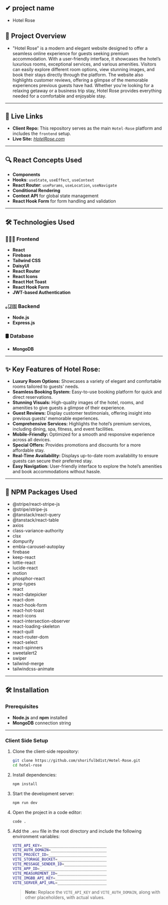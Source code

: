 
## ✔ project name
 - Hotel Rose

## 📜 Project Overview

 - "Hotel Rose" is a modern and elegant website designed to offer a seamless online experience for guests seeking premium accommodation. With a user-friendly interface, it showcases the hotel’s luxurious rooms, exceptional services, and various amenities. Visitors can easily explore different room options, view stunning images, and book their stays directly through the platform. The website also highlights customer reviews, offering a glimpse of the memorable experiences previous guests have had. Whether you're looking for a relaxing getaway or a business trip stay, Hotel Rose provides everything needed for a comfortable and enjoyable stay.
 
---


## 🚀 Live Links

- **Client Repo:** This repository serves as the main `Hotel-Rose` platform and includes the `frontend` setup.
- **Live Site:** [_HotelRose.com_](https://hotel-rose-1e441.web.app)

---

## 🔍 React Concepts Used

- **Components**
- **Hooks**: `useState`, `useEffect`, `useContext`
- **React Router**: `useParams`, `useLocation`, `useNavigate`
- **Conditional Rendering**
- **Context API** for global state management
- **React Hook Form** for form handling and validation

---

## 🛠️ Technologies Used

### 👩🏼‍💻 Frontend

- **React**
- **Firebase**
- **Tailwind CSS**
- **DaisyUI**
- **React Router**
- **React Icons**
- **React Hot Toast**
- **React Hook Form**
- **JWT-based Authentication**

### ｡🇯‌🇸‌ Backend

- **Node.js**
- **Express.js**

### 🛢️ Database

- **MongoDB**

---

## ✨ Key Features of Hotel Rose:

- **Luxury Room Options:** Showcases a variety of elegant and comfortable rooms tailored to guests' needs.
- **Seamless Booking System:** Easy-to-use booking platform for quick and direct reservations.
- **Stunning Visuals:** High-quality images of the hotel, rooms, and amenities to give guests a glimpse of their experience.
- **Guest Reviews:** Display customer testimonials, offering insight into previous guests' memorable experiences.
- **Comprehensive Services:** Highlights the hotel’s premium services, including dining, spa, fitness, and event facilities.
- **Mobile-Friendly:** Optimized for a smooth and responsive experience across all devices.
- **Special Offers:** Provides promotions and discounts for a more affordable stay.
- **Real-Time Availability:** Displays up-to-date room availability to ensure guests can secure their preferred stay.
- **Easy Navigation:** User-friendly interface to explore the hotel’s amenities and book accommodations without hassle.

---

## 🧰 NPM Packages Used

- @stripe/react-stripe-js
- @stripe/stripe-js
- @tanstack/react-query
- @tanstack/react-table
- axios
- class-variance-authority
- clsx
- dompurify
- embla-carousel-autoplay
- firebase
- keep-react
- lottie-react
- lucide-react
- motion
- phosphor-react
- prop-types
- react
- react-datepicker
- react-dom
- react-hook-form
- react-hot-toast
- react-icons
- react-intersection-observer
- react-loading-skeleton
- react-quill
- react-router-dom
- react-select
- react-spinners
- sweetalert2
- swiper
- tailwind-merge
- tailwindcss-animate

---

## 🛠 Installation

### Prerequisites

- **Node.js** and **npm** installed
- **MongoDB** connection string

---

### Client Side Setup

1. Clone the client-side repository:

   ```bash
   git clone https://github.com/shorifulbd1st/Hotel-Rose.git
   cd hotel-rose
   ```

2. Install dependencies:

   ```bash
   npm install
   ```

3. Start the development server:
   ```bash
   npm run dev
   ```
4. Open the project in a code editor:
   ```bash
   code .
   ```
5. Add the `.env` file in the root directory and include the following environment variables:
   ```bash
   VITE_API_KEY=_____________________________
   VITE_AUTH_DOMAIN=_________________________
   VITE_PROJECT_ID=__________________________
   VITE_STORAGE_BUCKET=______________________
   VITE_MESSAGE_SENDER_ID=___________________
   VITE_APP_ID=______________________________
   VITE_MEASUREMENT_ID=______________________
   VITE_IMGBB_API_KEY=_______________________
   VITE_SERVER_API_URL=______________________
   ```
   > **Note:** Replace the `VITE_API_KEY` and `VITE_AUTH_DOMAIN`, along with other placeholders, with actual values.
